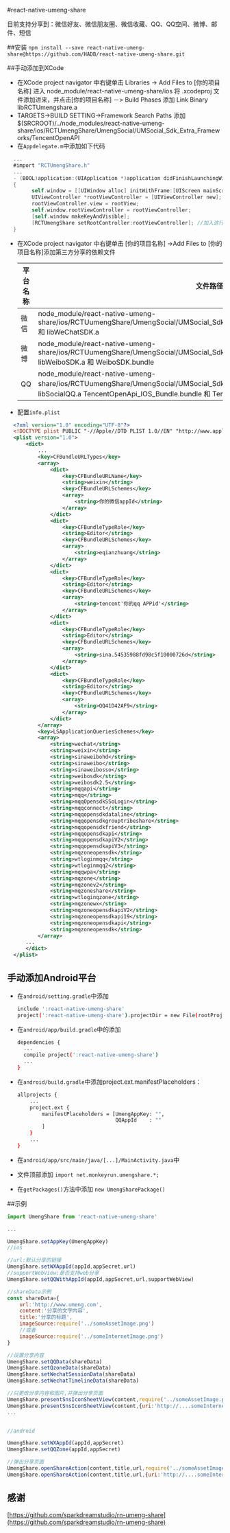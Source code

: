 #react-native-umeng-share

目前支持分享到：微信好友、微信朋友圈、微信收藏、QQ、QQ空间、微博、邮件、短信

##安装
`npm install --save react-native-umeng-share@https://github.com/HADB/react-native-umeng-share.git`

##手动添加到XCode
* 在XCode project navigator 中右键单击 Libraries -> Add Files to [你的项目名称] 进入 node_module/react-native-umeng-share/ios 将 .xcodeproj 文件添加进来，并点击[你的项目名称] －> Build Phases 添加 Link Binary libRCTUmengshare.a
* TARGETS->BUILD SETTING->Framework Search Paths 添加 $(SRCROOT)/../node_modules/react-native-umeng-share/ios/RCTUmengShare/UmengSocial/UMSocial_Sdk_Extra_Frameworks/TencentOpenAPI
* 在`Appdelegate.m`中添加如下代码

```objective-c
  ...
  #import "RCTUmengShare.h"
  ...
  - (BOOL)application:(UIApplication *)application didFinishLaunchingWithOptions:(NSDictionary *)launchOptions
  {
  		self.window = [[UIWindow alloc] initWithFrame:[UIScreen mainScreen].bounds];
  		UIViewController *rootViewController = [UIViewController new];
  		rootViewController.view = rootView;
  		self.window.rootViewController = rootViewController;
  		[self.window makeKeyAndVisible];
  		[RCTUmengShare setRootController:rootViewController]; //加入这行代码
  }
```

* 在XCode project navigator 中右键单击 [你的项目名称] ->Add Files to [你的项目名称]添加第三方分享的依赖文件

  | 平台名称 | 文件路径                                     |
  | ---- | ---------------------------------------- |
  | 微信   | node_module/react-native-umeng-share/ios/RCTUumengShare/UmengSocial/UMSocial_Sdk_Extra_Frameworks/Wechat/libSocialWechat.a 和 libWeChatSDK.a |
  | 微博   | node_module/react-native-umeng-share/ios/RCTUumengShare/UmengSocial/UMSocial_Sdk_Extra_Frameworks/SinaSSO/libSocialSinaSSO.a libWeiboSDK.a 和 WeiboSDK.bundle |
  | QQ   | node_module/react-native-umeng-share/ios/RCTUumengShare/UmengSocial/UMSocial_Sdk_Extra_Frameworks/TencentOpenAPI／libSocialQQ.a TencentOpenApi_IOS_Bundle.bundle 和 TencentOpenAPI.framework |

* 配置`info.plist`

```xml
  <?xml version="1.0" encoding="UTF-8"?>
  <!DOCTYPE plist PUBLIC "-//Apple//DTD PLIST 1.0//EN" "http://www.apple.com/DTDs/PropertyList-1.0.dtd">
  <plist version="1.0">
      <dict>
          ...
          <key>CFBundleURLTypes</key>
          <array>
              <dict>
                  <key>CFBundleURLName</key>
                  <string>weixin</string>
                  <key>CFBundleURLSchemes</key>
                  <array>
                      <string>你的微信appId</string>
                  </array>
              </dict>
              <dict>
                  <key>CFBundleTypeRole</key>
                  <string>Editor</string>
                  <key>CFBundleURLSchemes</key>
                  <array>
                      <string>eqianzhuang</string>
                  </array>
              </dict>
              <dict>
                  <key>CFBundleTypeRole</key>
                  <string>Editor</string>
                  <key>CFBundleURLSchemes</key>
                  <array>
                      <string>tencent'你的qq APPid'</string>
                  </array>
              </dict>
              <dict>
                  <key>CFBundleTypeRole</key>
                  <string>Editor</string>
                  <key>CFBundleURLSchemes</key>
                  <array>
                      <string>sina.54535988fd98c5f10000726d</string>
                  </array>
              </dict>
              <dict>
                  <key>CFBundleTypeRole</key>
                  <string>Editor</string>
                  <key>CFBundleURLSchemes</key>
                  <array>
                      <string>QQ41D42AF9</string>
                  </array>
              </dict>
          </array>
          <key>LSApplicationQueriesSchemes</key>
          <array>
              <string>wechat</string>
              <string>weixin</string>
              <string>sinaweibohd</string>
              <string>sinaweibo</string>
              <string>sinaweibosso</string>
              <string>weibosdk</string>
              <string>weibosdk2.5</string>
              <string>mqqapi</string>
              <string>mqq</string>
              <string>mqqOpensdkSSoLogin</string>
              <string>mqqconnect</string>
              <string>mqqopensdkdataline</string>
              <string>mqqopensdkgrouptribeshare</string>
              <string>mqqopensdkfriend</string>
              <string>mqqopensdkapi</string>
              <string>mqqopensdkapiV2</string>
              <string>mqqopensdkapiV3</string>
              <string>mqzoneopensdk</string>
              <string>wtloginmqq</string>
              <string>wtloginmqq2</string>
              <string>mqqwpa</string>
              <string>mqzone</string>
              <string>mqzonev2</string>
              <string>mqzoneshare</string>
              <string>wtloginqzone</string>
              <string>mqzonewx</string>
              <string>mqzoneopensdkapiV2</string>
              <string>mqzoneopensdkapi19</string>
              <string>mqzoneopensdkapi</string>
              <string>mqzoneopensdk</string>
          </array>
      ...
      </dict>
  </plist>
```
## 手动添加Android平台
* 在`android/setting.gradle`中添加

  ```bash
  include ':react-native-umeng-share'
  project(':react-native-umeng-share').projectDir = new File(rootProject.projectDir, '../node_modules/react-native-umeng-share/android')
  ```

* 在`android/app/build.gradle`中的添加

  ```bash
  dependencies {
  	...
  	compile project(':react-native-umeng-share')
  	...
  }
  ```

* 在`android/build.gradle`中添加project.ext.manifestPlaceholders：

  ```bash
  allprojects {
      ...
      project.ext {
          manifestPlaceholders = [UmengAppKey: "",
                                  QQAppId    : ""
          ]
      }
      ...
  }
  ```

* 在`android/app/src/main/java/[...]/MainActivity.java`中
* 文件顶部添加 `import net.monkeyrun.umengshare.*;`
* 在`getPackages()`方法中添加 `new UmengSharePackage()`

##示例

```javascript
import UmengShare from 'react-native-umeng-share'

...

UmengShare.setAppKey(UmengAppKey)
//ios

//url:默认分享的链接
UmengShare.setWXAppId(appId,appSecret,url)
//supportWebView:是否支持web分享
UmengShare.setQQWithAppId(appId,appSecret,url,supportWebView)

//shareData示例
const shareData={
	url:'http://www.umeng.com',
	content:'分享的文字内容',
	title:'分享的标题',
	imageSource:require('../someAssetImage.png')
	//或者
	imageSource:require('../someInternetImage.png')
}

//设置分享内容
UmengShare.setQQData(shareData)
UmengShare.setQzoneData(shareData)
UmengShare.setWechatSessionData(shareData)
UmengShare.setWechatTimelineData(shareData)

//只更改分享内容和图片,并弹出分享页面
UmengShare.presentSnsIconSheetView(content,require('../someAssetImage.png'))
UmengShare.presentSnsIconSheetView(content,{uri:'http://....someInternetImage.png'})
...


//android

UmengShare.setWXAppId(appId,appSecret)
UmengShare.setQQZone(appId,appSecret)

//弹出分享页面
UmengShare.openShareAction(content,title,url,require('../someAssetImage.png'))
UmengShare.openShareAction(content,title,url,{uri:'http://....someInternetImage.png'})
```



## 感谢

[https://github.com/sparkdreamstudio/rn-umeng-share](https://github.com/sparkdreamstudio/rn-umeng-share)

